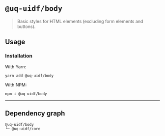 # `@uq-uidf/body`

> Basic styles for HTML elements (excluding form elements and buttons).

## Usage

### Installation

With Yarn:
```shell
yarn add @uq-uidf/body
```

With NPM:
```shell
npm i @uq-uidf/body
```

---

## Dependency graph

```shell
@uq-uidf/body
└─ @uq-uidf/core
```

